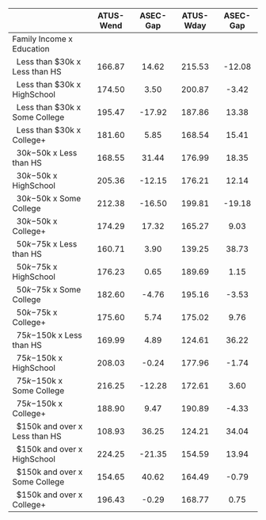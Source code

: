 
|                      |    ATUS-Wend |     ASEC-Gap |    ATUS-Wday |     ASEC-Gap |
| -------------------- | :----------: | :----------: | :----------: | :----------: |
| Family Income x Education |              |              |              |              |
| &nbsp;&nbsp;Less than $30k x Less than HS |       166.87 |        14.62 |       215.53 |       -12.08 |
| &nbsp;&nbsp;Less than $30k x HighSchool |       174.50 |         3.50 |       200.87 |        -3.42 |
| &nbsp;&nbsp;Less than $30k x Some College |       195.47 |       -17.92 |       187.86 |        13.38 |
| &nbsp;&nbsp;Less than $30k x College+ |       181.60 |         5.85 |       168.54 |        15.41 |
| &nbsp;&nbsp;$30k-$50k x Less than HS |       168.55 |        31.44 |       176.99 |        18.35 |
| &nbsp;&nbsp;$30k-$50k x HighSchool |       205.36 |       -12.15 |       176.21 |        12.14 |
| &nbsp;&nbsp;$30k-$50k x Some College |       212.38 |       -16.50 |       199.81 |       -19.18 |
| &nbsp;&nbsp;$30k-$50k x College+ |       174.29 |        17.32 |       165.27 |         9.03 |
| &nbsp;&nbsp;$50k-$75k x Less than HS |       160.71 |         3.90 |       139.25 |        38.73 |
| &nbsp;&nbsp;$50k-$75k x HighSchool |       176.23 |         0.65 |       189.69 |         1.15 |
| &nbsp;&nbsp;$50k-$75k x Some College |       182.60 |        -4.76 |       195.16 |        -3.53 |
| &nbsp;&nbsp;$50k-$75k x College+ |       175.60 |         5.74 |       175.02 |         9.76 |
| &nbsp;&nbsp;$75k-$150k x Less than HS |       169.99 |         4.89 |       124.61 |        36.22 |
| &nbsp;&nbsp;$75k-$150k x HighSchool |       208.03 |        -0.24 |       177.96 |        -1.74 |
| &nbsp;&nbsp;$75k-$150k x Some College |       216.25 |       -12.28 |       172.61 |         3.60 |
| &nbsp;&nbsp;$75k-$150k x College+ |       188.90 |         9.47 |       190.89 |        -4.33 |
| &nbsp;&nbsp;$150k and over x Less than HS |       108.93 |        36.25 |       124.21 |        34.04 |
| &nbsp;&nbsp;$150k and over x HighSchool |       224.25 |       -21.35 |       154.59 |        13.94 |
| &nbsp;&nbsp;$150k and over x Some College |       154.65 |        40.62 |       164.49 |        -0.79 |
| &nbsp;&nbsp;$150k and over x College+ |       196.43 |        -0.29 |       168.77 |         0.75 |

